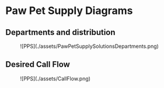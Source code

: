 # Paw Pet Supply Diagrams

## Departments and distribution

<figure markdown>
  ![PPS](./assets/PawPetSupplySolutionsDepartments.png)
</figure>


## Desired Call Flow

<figure markdown>
  ![PPS](./assets/CallFlow.png)
</figure>